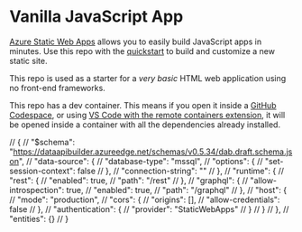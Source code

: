 # Vanilla JavaScript App

[Azure Static Web Apps](https://docs.microsoft.com/azure/static-web-apps/overview) allows you to easily build JavaScript apps in minutes. Use this repo with the [quickstart](https://docs.microsoft.com/azure/static-web-apps/getting-started?tabs=vanilla-javascript) to build and customize a new static site.

This repo is used as a starter for a _very basic_ HTML web application using no front-end frameworks.

This repo has a dev container. This means if you open it inside a [GitHub Codespace](https://github.com/features/codespaces), or using [VS Code with the remote containers extension](https://code.visualstudio.com/docs/remote/containers), it will be opened inside a container with all the dependencies already installed.

// {
//   "$schema": "https://dataapibuilder.azureedge.net/schemas/v0.5.34/dab.draft.schema.json",
//   "data-source": {
//     "database-type": "mssql",
//     "options": {
//       "set-session-context": false
//     },
//     "connection-string": ""
//   },
//   "runtime": {
//     "rest": {
//       "enabled": true,
//       "path": "/rest"
//     },
//     "graphql": {
//       "allow-introspection": true,
//       "enabled": true,
//       "path": "/graphql"
//     },
//     "host": {
//       "mode": "production",
//       "cors": {
//         "origins": [],
//         "allow-credentials": false
//       },
//       "authentication": {
//         "provider": "StaticWebApps"
//       }
//     }
//   },
//   "entities": {}
// }